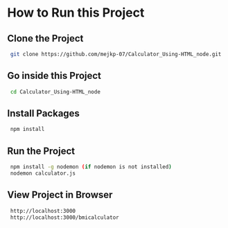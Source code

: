 
# How to Run this Project




## Clone the Project

```bash
 git clone https://github.com/mejkp-07/Calculator_Using-HTML_node.git
```
## Go inside this Project

```bash
 cd Calculator_Using-HTML_node
 ```
 ## Install Packages

```bash
 npm install
 ```
 ## Run the Project

```bash
 npm install -g nodemon (if nodemon is not installed)
 nodemon calculator.js
 ```
 ## View Project in Browser
```bash
 http://localhost:3000
 http://localhost:3000/bmicalculator
 ```

